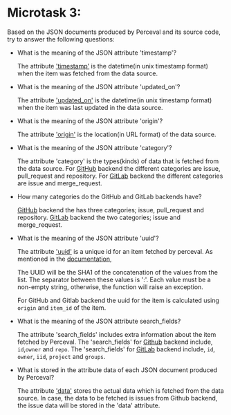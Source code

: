 # Microtask 3:
Based on the JSON documents produced by Perceval and its source code, 
try to answer the following questions:

* What is the meaning of the JSON attribute 'timestamp'?
    
    The attribute ['timestamp'](https://github.com/chaoss/grimoirelab-perceval/blob/75be46b381f30440efeba7497f6756e64d26a0d9/perceval/backend.py#L332)
    is the datetime(in unix timestamp format) when the item was
    fetched from the data source.
    
    
* What is the meaning of the JSON attribute 'updated_on'?
    
    The attribute ['updated_on'](https://github.com/chaoss/grimoirelab-perceval/blob/805d73122b871c29146a70601d8f3d78267b41e1/perceval/backend.py#L163)
    is the datetime(in unix timestamp format) when the item was last
    updated in the data source.
    
    
* What is the meaning of the JSON attribute 'origin'?
    
    The attribute ['origin'](https://github.com/chaoss/grimoirelab-perceval/blob/75be46b381f30440efeba7497f6756e64d26a0d9/perceval/backends/core/gitlab.py#L109)
    is the location(in URL format) of the data source.
   
  
* What is the meaning of the JSON attribute 'category'?
    
    The attribute 'category' is the types(kinds) of data that is fetched from the data source.
    For [GitHub](https://github.com/chaoss/grimoirelab-perceval/blob/75be46b381f30440efeba7497f6756e64d26a0d9/perceval/backends/core/github.py#L109)
    backend the different categories are issue, pull_request  and repository.
    For [GitLab](https://github.com/chaoss/grimoirelab-perceval/blob/75be46b381f30440efeba7497f6756e64d26a0d9/perceval/backends/core/gitlab.py#L100)
    backend the different categories are issue and merge_request.    
    

* How many categories do the GitHub and GitLab backends have?

    [GitHub](https://github.com/chaoss/grimoirelab-perceval/blob/75be46b381f30440efeba7497f6756e64d26a0d9/perceval/backends/core/github.py#L109)
    backend the has three categories; issue, pull_request  and repository.
    [GitLab](https://github.com/chaoss/grimoirelab-perceval/blob/75be46b381f30440efeba7497f6756e64d26a0d9/perceval/backends/core/gitlab.py#L100)
    backend the two categories; issue and merge_request.    


* What is the meaning of the JSON attribute 'uuid'?
    
    The attribute ['uuid'](https://github.com/chaoss/grimoirelab-perceval/blob/75be46b381f30440efeba7497f6756e64d26a0d9/perceval/backend.py#L334)
    is a unique id for an item fetched by perceval. As mentioned in the [documentation](https://github.com/chaoss/grimoirelab-perceval/blob/805d73122b871c29146a70601d8f3d78267b41e1/perceval/backend.py#L430),
    
    The UUID will be the SHA1 of the concatenation of the values
    from the list. The separator between these values is ':'.
    Each value must be a non-empty string, otherwise, the function
    will raise an exception.
    
    For GitHub and Gitlab backend the uuid for the item 
    is calculated using `origin` and `item_id` of the item.
    

* What is the meaning of the JSON attribute search_fields?

    The attribute 'search_fields' includes extra information
    about the item fetched by Perceval. The 'search_fields' for [Github](https://github.com/chaoss/grimoirelab-perceval/blob/75be46b381f30440efeba7497f6756e64d26a0d9/perceval/backends/core/github.py#L161)
    backend include, `id`,`owner` and `repo`. The 'search_fields'
    for [GitLab](https://github.com/chaoss/grimoirelab-perceval/blob/75be46b381f30440efeba7497f6756e64d26a0d9/perceval/backends/core/gitlab.py#L142)
    backend include, `id`, `owner`, `iid`, `project` and `groups`.


* What is stored in the attribute data of each JSON document produced by Perceval?
    
    The attribute ['data'](https://github.com/chaoss/grimoirelab-perceval/blob/75be46b381f30440efeba7497f6756e64d26a0d9/perceval/backend.py#L340)
    stores the actual data which is fetched from the data source. 
    In case, the data to be fetched is issues from Github backend, the issue data will
    be stored in the 'data' attribute. 


